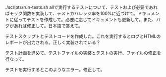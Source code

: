 ./scripts/run-tests.sh allで実行するテストについて、テストおよび必要であればモック関数を実装して、テストカバレッジ率を100%に近づけて。ドキュメントに従ってテストを作成して。必要に応じてドキュメントも更新して。また、バグがあれば修正して。日本語で答えて。

テストスクリプトとテストコードを作成した。これを実行するとログとHTMLのレポートが出力される。正しく実装されている？

テスト計画を進めて、テストファイルの実装とテストの実行、ファイルの修正を行なって。

テストを実行するとこのようなエラー。修正して。
